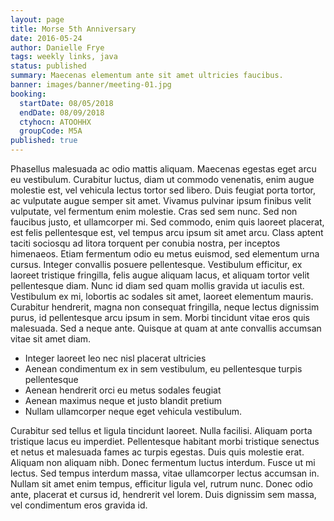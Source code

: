 ```yaml
---
layout: page
title: Morse 5th Anniversary
date: 2016-05-24
author: Danielle Frye
tags: weekly links, java
status: published
summary: Maecenas elementum ante sit amet ultricies faucibus.
banner: images/banner/meeting-01.jpg
booking:
  startDate: 08/05/2018
  endDate: 08/09/2018
  ctyhocn: ATOOHHX
  groupCode: M5A
published: true
---
```

Phasellus malesuada ac odio mattis aliquam. Maecenas egestas eget arcu eu vestibulum. Curabitur luctus, diam ut commodo venenatis, enim augue molestie est, vel vehicula lectus tortor sed libero. Duis feugiat porta tortor, ac vulputate augue semper sit amet. Vivamus pulvinar ipsum finibus velit vulputate, vel fermentum enim molestie. Cras sed sem nunc. Sed non faucibus justo, et ullamcorper mi. Sed commodo, enim quis laoreet placerat, est felis pellentesque est, vel tempus arcu ipsum sit amet arcu.
Class aptent taciti sociosqu ad litora torquent per conubia nostra, per inceptos himenaeos. Etiam fermentum odio eu metus euismod, sed elementum urna cursus. Integer convallis posuere pellentesque. Vestibulum efficitur, ex laoreet tristique fringilla, felis augue aliquam lacus, et aliquam tortor velit pellentesque diam. Nunc id diam sed quam mollis gravida ut iaculis est. Vestibulum ex mi, lobortis ac sodales sit amet, laoreet elementum mauris. Curabitur hendrerit, magna non consequat fringilla, neque lectus dignissim purus, id pellentesque arcu ipsum in sem. Morbi tincidunt vitae eros quis malesuada. Sed a neque ante. Quisque at quam at ante convallis accumsan vitae sit amet diam.

* Integer laoreet leo nec nisl placerat ultricies
* Aenean condimentum ex in sem vestibulum, eu pellentesque turpis pellentesque
* Aenean hendrerit orci eu metus sodales feugiat
* Aenean maximus neque et justo blandit pretium
* Nullam ullamcorper neque eget vehicula vestibulum.

Curabitur sed tellus et ligula tincidunt laoreet. Nulla facilisi. Aliquam porta tristique lacus eu imperdiet. Pellentesque habitant morbi tristique senectus et netus et malesuada fames ac turpis egestas. Duis quis molestie erat. Aliquam non aliquam nibh. Donec fermentum luctus interdum. Fusce ut mi lectus. Sed tempus interdum massa, vitae ullamcorper lectus accumsan in. Nullam sit amet enim tempus, efficitur ligula vel, rutrum nunc. Donec odio ante, placerat et cursus id, hendrerit vel lorem. Duis dignissim sem massa, vel condimentum eros gravida id.
